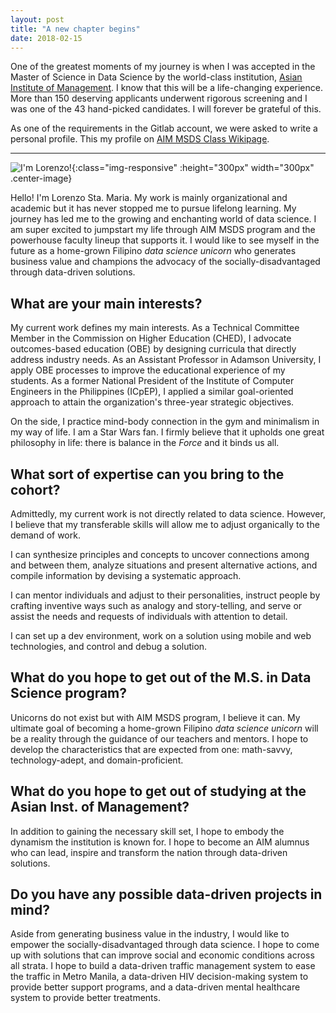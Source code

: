 ```yaml
---
layout: post
title: "A new chapter begins"
date: 2018-02-15
---
```


One of the greatest moments of my journey is when I was accepted in the Master of Science in Data Science by the world-class institution, [Asian Institute of Management](https://aim.edu/). I know that this will be a life-changing experience. More than 150 deserving applicants underwent rigorous screening and I was one of the 43 hand-picked candidates. I will forever be grateful of this.

As one of the requirements in the Gitlab account, we were asked to write a personal profile. This my profile on [AIM MSDS Class Wikipage](https://gitlab.datascience.aim.edu/MSDS-2019/wikipage/wikis/lstamaria).

-----

![I'm Lorenzo!](/images/self.jpeg){:class="img-responsive" :height="300px" width="300px" .center-image}

Hello! I'm Lorenzo Sta. Maria. My work is mainly organizational and academic but it has never stopped me to pursue lifelong learning. My journey has led me to the growing and enchanting world of data science. I am super excited to jumpstart my life through AIM MSDS program and the powerhouse faculty lineup that supports it. I would like to see myself in the future as a home-grown Filipino *data science unicorn* who generates business value and champions the advocacy of the socially-disadvantaged through data-driven solutions.

## What are your main interests?
My current work defines my main interests. As a Technical Committee Member in the Commission on Higher Education \(CHED\), I advocate outcomes-based education \(OBE\) by designing curricula that directly address industry needs. As an Assistant Professor in Adamson University, I apply OBE processes to improve the educational experience of my students. As a former National President of the Institute of Computer Engineers in the Philippines \(ICpEP\), I applied a similar goal-oriented approach to attain the organization's three-year strategic objectives.


On the side, I practice mind-body connection in the gym and minimalism in my way of life. I am a Star Wars fan. I firmly believe that it upholds one great philosophy in life: there is balance in the *Force* and it binds us all.

## What sort of expertise can you bring to the cohort?

Admittedly, my current work is not directly related to data science. However, I believe that my transferable skills will allow me to adjust organically to the demand of work. 

I can synthesize principles and concepts to uncover connections among and between them, analyze situations and present alternative actions, and compile information by devising a systematic approach.

I can mentor individuals and adjust to their personalities, instruct people by crafting inventive ways such as analogy and story-telling, and serve or assist the needs and requests of individuals with attention to detail.

I can set up a dev environment, work on a solution using mobile and web technologies, and control and debug a solution.

## What do you hope to get out of the M.S. in Data Science program?

Unicorns do not exist but with AIM MSDS program, I believe it can. My ultimate goal of becoming a home-grown Filipino *data science unicorn* will be a reality through the guidance of our teachers and mentors. I hope to develop the characteristics that are expected from one: math-savvy, technology-adept, and domain-proficient. 

## What do you hope to get out of studying at the Asian Inst. of Management?

In addition to gaining the necessary skill set, I hope to embody the dynamism the institution is known for. I hope to become an AIM alumnus who can lead, inspire and  transform the nation through data-driven solutions.

## Do you have any possible data-driven projects in mind?

Aside from generating business value in the industry, I would like to empower the socially-disadvantaged through data science. I hope to come up with solutions that  can improve social and economic conditions across all strata. I hope to build a data-driven traffic management system to ease the traffic in Metro Manila, a data-driven HIV decision-making system to provide better support programs, and a data-driven mental healthcare system to provide better treatments.

